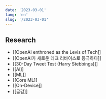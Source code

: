 ```yaml
---
date: '2023-03-01'
lang: 'en'
slug: '/2023-03-01'
---
```


## Research

- [[OpenAI enthroned as the Levis of Tech]]
- [[OpenAI가 새로운 테크 리바이스로 등극하다]]
- [[30-Day Tweet Test (Harry Stebbings)]]
- [[AI]]
- [[ML]]
- [[Core ML]]
- [[On-Device]]
- [[글감]]

